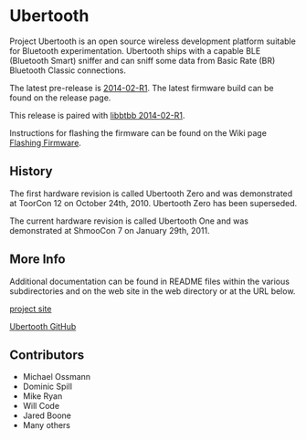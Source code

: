 Ubertooth
=========

Project Ubertooth is an open source wireless development platform
suitable for Bluetooth experimentation. Ubertooth ships with a capable
BLE (Bluetooth Smart) sniffer and can sniff some data from Basic Rate
(BR) Bluetooth Classic connections.

The latest pre-release is [2014-02-R1](https://github.com/greatscottgadgets/ubertooth/releases/tag/2014-02-R1).
The latest firmware build can be found on the release page.

This release is paired with [libbtbb 2014-02-R1](https://github.com/greatscottgadgets/libbtbb/releases/tag/2014-02-R1).

Instructions for flashing the firmware can be found on the Wiki page
[Flashing Firmware](https://github.com/greatscottgadgets/ubertooth/wiki/Flashing-Firmware).

History
-------

The first hardware revision is called Ubertooth Zero and was demonstrated at
ToorCon 12 on October 24th, 2010.  Ubertooth Zero has been superseded.

The current hardware revision is called Ubertooth One and was demonstrated at
ShmooCon 7 on January 29th, 2011.

More Info
---------

Additional documentation can be found in README files within the various
subdirectories and on the web site in the web directory or at the URL below.

[project site](http://ubertooth.sourceforge.net/)

[Ubertooth GitHub](https://github.com/greatscottgadgets/ubertooth)

Contributors
------------

 - Michael Ossmann
 - Dominic Spill
 - Mike Ryan
 - Will Code
 - Jared Boone
 - Many others

